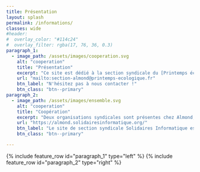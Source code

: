 ```yaml
---
title: Présentation
layout: splash
permalink: /informations/
classes: wide
#header:
#  overlay_color: "#114c24"
#  overlay_filter: rgba(17, 76, 36, 0.3)
paragraph_1:
  - image_path: /assets/images/cooperation.svg
    alt: "cooperation"
    title: "Présentation"
    excerpt: "Ce site est dédié à la section syndicale du [Printemps écologique](https://www.printemps-ecologique.fr/) pour le groupe Almond. Il est animé par les [membres de la section](../members/) syndicale et vise à informer les salarié·es des entreprises Almond, Amossys, et Onefield des actualités écologiques et sociales qui concernent tout ou partie du personnel. Ce site est donc un des outils de communication des représentant·es des salarié·es."
    url: "mailto:section-almond@printemps-ecologique.fr"
    btn_label: "N'hésitez pas à nous contacter !"
    btn_class: "btn--primary"
paragraph_2:
  - image_path: /assets/images/ensemble.svg
    alt: "cooperation"
    title: "Coopération"
    excerpt: "Deux organisations syndicales sont présentes chez Almond, représentatives depuis les élections de juin 2024 grâce à une liste commune entre Printemps écologique et Solidaires Informatique."
    url: "https://almond.solidairesinformatique.org/"
    btn_label: "Le site de section syndicale Solidaires Informatique est par ici..."
    btn_class: "btn--primary"

---
```

{% include feature_row id="paragraph_1" type="left" %}
{% include feature_row id="paragraph_2" type="right" %}



